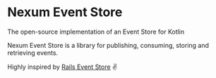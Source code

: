 # Nexum Event Store

The open-source implementation of an Event Store for Kotlin

Nexum Event Store is a library for publishing, consuming, storing and retrieving events. 

Highly inspired by [Rails Event Store](https://railseventstore.org/) ✌️
